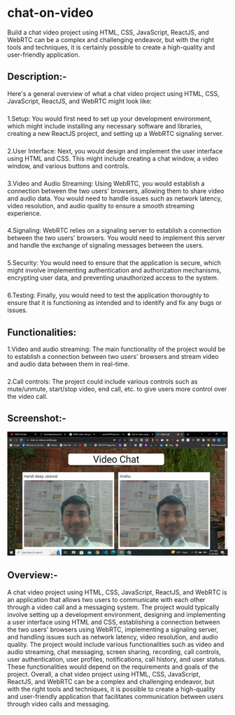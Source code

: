 # chat-on-video
Build a chat video project using HTML, CSS, JavaScript, ReactJS, and WebRTC can be a complex and challenging endeavor, but with the right tools and techniques, it is certainly possible to create a high-quality and user-friendly application.
###
## Description:-
Here's a general overview of what a chat video project using HTML, CSS, JavaScript, ReactJS, and WebRTC might look like:
###
1.Setup: You would first need to set up your development environment, which might include installing any necessary software and libraries, creating a new ReactJS project, and setting up a WebRTC signaling server.
###
2.User Interface: Next, you would design and implement the user interface using HTML and CSS. This might include creating a chat window, a video window, and various buttons and controls.
###
3.Video and Audio Streaming: Using WebRTC, you would establish a connection between the two users' browsers, allowing them to share video and audio data. You would need to handle issues such as network latency, video resolution, and audio quality to ensure a smooth streaming experience.
###
4.Signaling: WebRTC relies on a signaling server to establish a connection between the two users' browsers. You would need to implement this server and handle the exchange of signaling messages between the users.
###
5.Security: You would need to ensure that the application is secure, which might involve implementing authentication and authorization mechanisms, encrypting user data, and preventing unauthorized access to the system.
###
6.Testing: Finally, you would need to test the application thoroughly to ensure that it is functioning as intended and to identify and fix any bugs or issues.
###
## Functionalities:
1.Video and audio streaming: The main functionality of the project would be to establish a connection between two users' browsers and stream video and audio data between them in real-time.
###
2.Call controls: The project could include various controls such as mute/unmute, start/stop video, end call, etc. to give users more control over the video call.
###
## Screenshot:-
![screenshot](https://github.com/anshu7919/chat-on-video/blob/main/images/Screenshot%20(52).png?raw=true)
## Overview:-
A chat video project using HTML, CSS, JavaScript, ReactJS, and WebRTC is an application that allows two users to communicate with each other through a video call and a messaging system. The project would typically involve setting up a development environment, designing and implementing a user interface using HTML and CSS, establishing a connection between the two users' browsers using WebRTC, implementing a signaling server, and handling issues such as network latency, video resolution, and audio quality.
The project would include various functionalities such as video and audio streaming, chat messaging, screen sharing, recording, call controls, user authentication, user profiles, notifications, call history, and user status. These functionalities would depend on the requirements and goals of the project.
Overall, a chat video project using HTML, CSS, JavaScript, ReactJS, and WebRTC can be a complex and challenging endeavor, but with the right tools and techniques, it is possible to create a high-quality and user-friendly application that facilitates communication between users through video calls and messaging.
